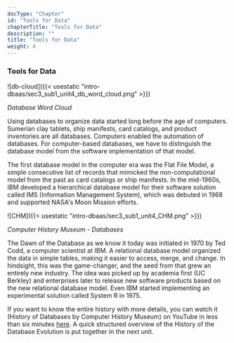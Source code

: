 ```yaml
---
docType: "Chapter"
id: "Tools for Data"
chapterTitle: "Tools for Data"
description: ""
title: "Tools for Data"
weight: 4
---
```


### **Tools for Data**

![db-cloud]({{< usestatic "intro-dbaas/sec3_sub1_unit4_db_word_cloud.png" >}}) 

*Database Word Cloud*

Using databases to organize data started long before the age of computers. Sumerian clay tablets, ship manifests, card catalogs, and product inventories are all databases. Computers enabled the automation of databases. For computer-based databases, we have to distinguish the database model from the software implementation of that model.

The first database model in the computer era was the Flat File Model, a simple consecutive list of records that mimicked the non-computational model from the past as card catalogs or ship manifests. In the mid-1960s, IBM developed a hierarchical database model for their software solution called IMS (Information Management System), which was debuted in 1968 and supported NASA's Moon Mission efforts.

![CHM]({{< usestatic "intro-dbaas/sec3_sub1_unit4_CHM.png" >}}) 

*Computer History Museum - Databases*

The Dawn of the Database as we know it today was initiated in 1970 by Ted Codd, a computer scientist at IBM. A relational database model organized the data in simple tables, making it easier to access, merge, and change. In hindsight, this was the game-changer, and the seed from that grew an entirely new industry. The idea was picked up by academia first (UC Berkley) and enterprises later to release new software products based on the new relational database model. Even IBM started implementing an experimental solution called System R in 1975.

If you want to know the entire history with more details, you can watch it (History of Databases by Computer History Museum) on YouTube in less than six minutes [here](https://www.youtube.com/watch?v=KG-mqHoXOXY). A quick structured overview of the History of the Database Evolution is put together in the next unit.